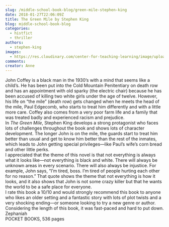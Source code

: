 ```yaml
---
slug: /middle-school-book-blog/green-mile-stephen-king
date: 2018-01-27T22:06:09Z
title: The Green Mile by Stephen King
blog: middle-school-book-blog
categories:
  - histfict
  - thriller
authors:
  - stephen-king
images:
  - https://res.cloudinary.com/center-for-teaching-learning/image/upload/v1637512732/The-Green-Mile.jpg.jpg
comments:
creator: Anne
---
```


 John Coffey is a black man in the 1930’s with a mind that seems like a child’s. He has been put into the Cold Mountain Penitentiary on death row and has an appointment with old sparky (the electric chair) because he has been accused of killing two white girls under the age of twelve. However, his life on “the mile” (death row) gets changed when he meets the head of the mile, Paul Edgecomb, who starts to treat him differently and with a little more care. Coffey also comes from a very poor farm life and a family that was treated badly and experienced racism and prejudice.<br />In <em>The Green Mile</em>, Stephen King develops a strong protagonist who faces lots of challenges throughout the book and shows lots of character development. The longer John is on the mile, the guards start to treat him better than usual and get to know him better than the rest of the inmates, which leads to John getting special privileges—like Paul’s wife’s corn bread and other little perks.<br />I appreciated that the theme of this novel is that not everything is always what it looks like—not everything is black and white. There will always be unknown areas in every scenario. There will also always be injustice. For example, John says, “I’m tired, boss. I’m tired of people hurting each other for no reason.” That quote shows the theme that not everything is how it looks, and it also shows that John is not some crazy killer but that he wants the world to be a safe place for everyone.<br />I rate this book a 10/10 and would strongly recommend this book to anyone who likes an older setting and a fantastic story with lots of plot twists and a very shocking ending—or someone looking to try a new genre or author. Considering the length of this book, it was fast-paced and hard to put down.<br />Zephaniah<br />POCKET BOOKS, 536 pages
